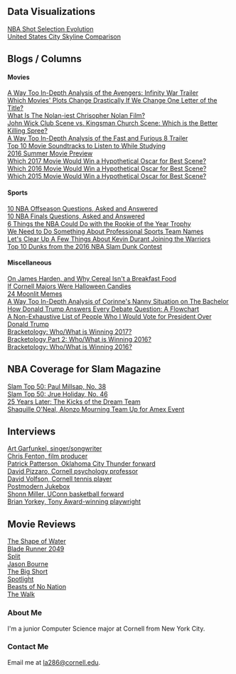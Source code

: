 ## Data Visualizations

[NBA Shot Selection Evolution](/INFO3300Project1/project.html) <br>
[United States City Skyline Comparison](/INFO3300proj2/index.html)

## Blogs / Columns

#### Movies

[A Way Too In-Depth Analysis of the Avengers: Infinity War Trailer](http://sunspots.cornellsun.com/2018/03/22/akabas-a-way-too-in-depth-analysis-of-the-avengers-infinity-war-trailer/) <br>
[Which Movies' Plots Change Drastically If We Change One Letter of the Title?](http://sunspots.cornellsun.com/2018/02/12/akabas-which-movies-plots-change-drastically-if-we-change-one-letter-of-the-title/) <br>
[What Is The Nolan-iest Chrisopher Nolan Film?](http://sunspots.cornellsun.com/2017/07/21/akabas-what-is-the-nolan-iest-christopher-nolan-film/) <br>
[John Wick Club Scene vs. Kingsman Church Scene: Which is the Better Killing Spree?](http://sunspots.cornellsun.com/2017/02/13/114050/) <br>
[A Way Too In-Depth Analysis of the Fast and Furious 8 Trailer](http://sunspots.cornellsun.com/2016/12/15/akabas-a-way-too-in-depth-analysis-of-the-fast-8-trailer/) <br>
[Top 10 Movie Soundtracks to Listen to While Studying](http://sunspots.cornellsun.com/2016/09/23/akabas-top-10-movie-soundtracks-to-listen-to-while-studying-for-prelims/) <br>
[2016 Summer Movie Preview](http://cornellsun.com/2016/03/14/guest-room-the-suns-2016-summer-movie/) <br>
[Which 2017 Movie Would Win a Hypothetical Oscar for Best Scene?](http://cornellsun.com/2018/03/04/guest-room-which-2017-movie-would-win-a-hypothetical-oscar-for-best-scene/) <br>
[Which 2016 Movie Would Win a Hypothetical Oscar for Best Scene?](http://cornellsun.com/2017/02/23/who-would-win-a-hypothetical-best-scene-oscar/) <br>
[Which 2015 Movie Would Win a Hypothetical Oscar for Best Scene?](http://cornellsun.com/2016/02/26/guest-room-who-would-win-a-hypothetical-best-scene-award/) <br>

#### Sports

[10 NBA Offseason Questions, Asked and Answered](http://sunspots.cornellsun.com/2017/06/30/akabas-10-nba-offseason-questions-asked-and-answered/) <br>
[10 NBA Finals Questions, Asked and Answered](http://sunspots.cornellsun.com/2017/06/16/10-nba-finals-questions-asked-and-answered/) <br>
[6 Things the NBA Could Do with the Rookie of the Year Trophy](http://sunspots.cornellsun.com/2017/04/21/akabas-what-should-the-nba-do-with-the-rookie-of-the-year-trophy/) <br>
[We Need to Do Something About Professional Sports Team Names](http://sunspots.cornellsun.com/2016/12/02/akabas-we-need-to-do-something-about-professional-sports-team-names/) <br>
[Let's Clear Up A Few Things About Kevin Durant Joining the Warriors](http://sunspots.cornellsun.com/2016/10/25/akabas-lets-clear-up-a-few-things-about-kevin-durant-joining-the-warriors/) <br>
[Top 10 Dunks from the 2016 NBA Slam Dunk Contest](http://cornellsun.com/2016/02/19/akabas-top-10-dunks-from-the-2016-nba-slam-dunk-contest/) <br>

#### Miscellaneous

[On James Harden, and Why Cereal Isn't a Breakfast Food](http://sunspots.cornellsun.com/2017/11/03/food-week-james-harden-and-why-cereal-is-actually-not-a-breakfast-food/) <br>
[If Cornell Majors Were Halloween Candies](http://sunspots.cornellsun.com/2017/10/29/food-week-if-cornell-majors-were-halloween-candies/) <br>
[24 Moonlit Memes](http://sunspots.cornellsun.com/2017/02/27/24-moonlit-memes/) <br>
[A Way Too In-Depth Analysis of Corinne's Nanny Situation on The Bachelor](http://sunspots.cornellsun.com/2017/01/19/akabas-a-way-too-in-depth-analysis-of-corinnes-nanny-situation-on-the-bachelor/) <br>
[How Donald Trump Answers Every Debate Question: A Flowchart](http://sunspots.cornellsun.com/2016/10/18/akabas-how-donald-trump-answers-every-debate-question-a-flowchart/) <br>
[A Non-Exhaustive List of People Who I Would Vote for President Over Donald Trump](http://sunspots.cornellsun.com/2016/09/09/akabas-a-non-exhaustive-list-of-people-who-i-would-vote-for-president-over-donald-trump/) <br>
[Bracketology: Who/What is Winning 2017?](http://sunspots.cornellsun.com/2017/04/06/akabas-bracketology-whowhat-is-winning-2017/) <br>
[Bracketology Part 2: Who/What is Winning 2016?](http://cornellsun.com/2016/04/29/akabas-bracketology-part-2-whowhat-is-winning-2016/) <br>
[Bracketology: Who/What is Winning 2016?](http://cornellsun.com/2016/03/18/akabas-bracketology-whowhat-is-winning-2016/) <br>

## NBA Coverage for Slam Magazine

[Slam Top 50: Paul Millsap, No. 38](http://www.slamonline.com/nba/paul-millsap-slam-top-50-2017/) <br>
[Slam Top 50: Jrue Holiday, No. 46](http://www.slamonline.com/nba/jrue-holiday-slam-top-50-2017/) <br>
[25 Years Later: The Kicks of the Dream Team](http://www.slamonline.com/kicks/the-kicks-of-the-dream-team/) <br>
[Shaquille O'Neal, Alonzo Mourning Team Up for Amex Event](http://www.slamonline.com/nba/shaquille-oneal-alonzo-mourning-amex/) <br>

## Interviews 
[Art Garfunkel, singer/songwriter](http://cornellsun.com/2018/05/06/interview-with-art-garfunkel/)<br>
[Chris Fenton, film producer](http://cornellsun.com/2018/03/20/interview-with-blockers-producer-chris-fenton-93/) <br>
[Patrick Patterson, Oklahoma City Thunder forward](http://www.slamonline.com/nba/patrick-patterson-interview/) <br>
[David Pizzaro, Cornell psychology professor](http://sunspots.cornellsun.com/2017/05/28/podcast-psychology-professor-david-pizarro/) <br>
[David Volfson, Cornell tennis player](http://bigredsportsnetwork.org/?p=2659) <br>
[Postmodern Jukebox](http://cornellsun.com/2015/11/09/a-show-and-a-chat-postmodern-jukebox-at-the-state-theatre/) <br>
[Shonn Miller, UConn basketball forward](http://bigredsportsnetwork.org/?p=2390) <br>
[Brian Yorkey, Tony Award-winning playwright](/Brian_Yorkey_interview.pdf) <br>

## Movie Reviews

[The Shape of Water](http://cornellsun.com/2018/01/24/the-shape-of-water-is-a-fairytale-for-adults/) <br>
[Blade Runner 2049](http://cornellsun.com/2017/10/11/blade-runner-2049-might-just-be-a-masterpiece/) <br>
[Split](http://cornellsun.com/2017/02/05/holy-split-signs-of-m-night-shyamalans-return-are-happening/) <br>
[Jason Bourne](http://cornellsun.com/2016/10/11/stale-popcorn-is-still-popcorn-jason-borne-is-still-jason-bourne/) <br>
[The Big Short](http://cornellsun.com/2016/02/03/the-big-short-supplies-what-viewers-demand/) <br>
[Spotlight](http://cornellsun.com/2015/12/06/spotlight-tells-the-story-right/) <br>
[Beasts of No Nation](http://cornellsun.com/2015/10/23/netflixs-beasts-of-no-nation/) <br>
[The Walk](http://cornellsun.com/2015/10/18/living-vicariously-through-the-walk/) <br>

### About Me

I'm a junior Computer Science major at Cornell from New York City. 

### Contact Me

Email me at la286@cornell.edu.
